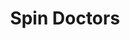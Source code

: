 ---
title: "Spin Doctors"
summary: "Formed in 1988 in New York City, in 1990 the Spin Doctors were signed to Epic Records/Sony Music. The band's debut EP \"Up For Grabs\" was released January 1991. The band's debut album \"Pocket Full Of Kryptonite\" sold poorly until MTV and radio began playing the monster hits \"Two Princes\" and \"Little Miss Can't Be Wrong\", which resulted in the album being sold in over ten million copies. Their 1994 follow-up \"Turn It Upside Down\" was not as successful as \"Pocket Full Of Kryptonite\", though it did sell two million copies. Shortly after the release of Turn It Upside Down, guitarist Eric Schenkman left the band, citing musical and personal differences. He was replaced by Anthony Krizan. The 1996 follow-up, \"You've Got To Believe In Something\" sold poorly, which resulted in guitarist Krizan leaving the band. He was replaced by Eran Tabid. Also during this time, Ivan Neville joined the band on keyboards. 1998, the band signed to Uptown/Universal and released \"Here Comes The Bride\" in 1999. During the recording of \"Here Comes The Bride\", Mark White left the band. The bass tracks on the album were finished by original band member Aaron Comess. The Spin Doctors remained stagnant until 2001, when the closing of the famous New York City club Wetlands brought the original four members back together. The band started playing one-offs and eventually recorded an album, \"Nice Talking To Me\", released September 2005."
image: "spin-doctors.jpg"
apple_music_artist_url: "https://music.apple.com/gb/artist/spin-doctors/358709"
wikipedia_url: "none"
---